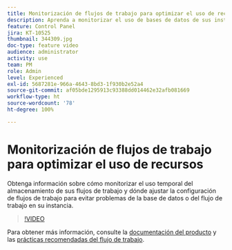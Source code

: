 ```yaml
---
title: Monitorización de flujos de trabajo para optimizar el uso de recursos
description: Aprenda a monitorizar el uso de bases de datos de sus instancias.
feature: Control Panel
jira: KT-10525
thumbnail: 344309.jpg
doc-type: feature video
audience: administrator
activity: use
team: PM
role: Admin
level: Experienced
exl-id: 5687281e-966a-4643-8bd3-1f930b2e52a4
source-git-commit: af05bde1295913c93388dd014462e32afb081669
workflow-type: ht
source-wordcount: '78'
ht-degree: 100%

---
```


# Monitorización de flujos de trabajo para optimizar el uso de recursos

Obtenga información sobre cómo monitorizar el uso temporal del almacenamiento de sus flujos de trabajo y dónde ajustar la configuración de flujos de trabajo para evitar problemas de la base de datos o del flujo de trabajo en su instancia.

>[!VIDEO](https://video.tv.adobe.com/v/344309/?quality=12&learn=0n)

Para obtener más información, consulte la [documentación del producto](https://experienceleague.adobe.com/docs/control-panel/using/performance-monitoring/database-monitoring/workflow-monitoring.html?lang=es) y las [prácticas recomendadas del flujo de trabajo](https://experienceleague.adobe.com/docs/campaign-classic/using/automating-with-workflows/introduction/workflow-best-practices.html?lang=es).
